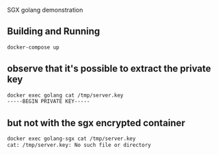 SGX golang demonstration


## Building and Running

```sh
docker-compose up
```

## observe that it's possible to extract the private key

```sh
docker exec golang cat /tmp/server.key
-----BEGIN PRIVATE KEY-----

```

## but not with the sgx encrypted container

```sh
docker exec golang-sgx cat /tmp/server.key
cat: /tmp/server.key: No such file or directory
```

